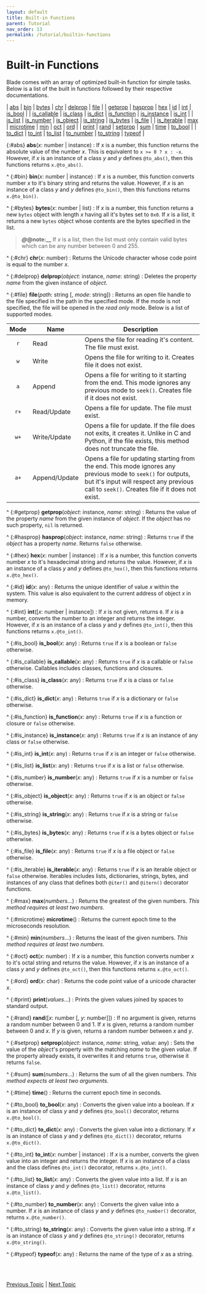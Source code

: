 ```yaml
---
layout: default
title: Built-in Functions
parent: Tutorial
nav_order: 13
permalink: /tutorial/builtin-functions
---
```


# Built-in Functions

Blade comes with an array of optimized built-in function for simple tasks. Below is a list of the 
built in functions followed by their respective documentations.

| [abs](#abs) |  [bin](#bin) |  [bytes](#bytes) |  [chr](#chr) |  [delprop](#delprop) |  [file](#file) |
|  [getprop](#getprop) | [hasprop](#hasprop) |  [hex](#hex) |  [id](#id) |  [int](#int) |  [is_bool](#is_bool) |
|  [is_callable](#is_callable) |  [is_class](#is_class) | [is_dict](#is_dict) |  [is_function](#is_function) |  [is_instance](#is_instance) |  [is_int](#is_int) |
|  [is_list](#is_list) |  [is_number](#is_number) |  [is_object](#is_object) | [is_string](#is_string) |  [is_bytes](#is_bytes) |  [is_file](#is_file) |
|  [is_iterable](#is_iterable) |  [max](#max) |  [microtime](#microtime) |  [min](#min) | [oct](#oct) |  [ord](#ord) |
|  [print](#print) |  [rand](#rand) |  [setprop](#setprop) |  [sum](#sum) |  [time](#time) | [to_bool](#to_bool) |
|  [to_dict](#to_dict) |  [to_int](#to_int) |  [to_list](#to_list) |  [to_number](#to_number) |  [to_string](#to_string) | [typeof](#typeof) |


{:#abs} **abs**(_x_: number | instance)
: If _x_ is a number, this function returns the absolute value of the number _x_. This is 
  equivalent to `x >= 0 ? x : -x`. However, if _x_ is an instance of a class _y_ and _y_ defines 
  `@to_abs()`, then this functions returns `x.@to_abs()`. 

^
{:#bin} **bin**(_x_: number | instance)
: If _x_ is a number, this function converts number _x_ to it's binary string and returns the 
  value. However, if _x_ is an instance of a class _y_ and _y_ defines `@to_bin()`, then this 
  functions returns `x.@to_bin()`. 

^
{:#bytes} **bytes**(_x_: number | list)
: If _x_ is a number, this function returns a new `bytes` object with length _x_ having all 
  it's bytes set to `0x0`. If _x_ is a list, it returns a new `bytes` object whose contents are 
  the bytes specified in the list.

  > **_@_@note:__** If _x_ is a list, then the list must only contain valid bytes which can be any 
  > number between 0 and 255.

^
{:#chr} **chr**(_x_: number)
: Returns the Unicode character whose code point is equal to the number _x_.

^
{:#delprop} **delprop**(_object_: instance, _name_: string)
: Deletes the property _name_ from the given instance of _object_.

^
{:#file} **file**(_path_: string [, _mode_: string])
: Returns an open file handle to the file specified in the path in the specified mode. If the 
  mode is not specified, the file will be opened in the _read only_ mode. Below is a list of 
  supported modes.

  | Mode | Name          | Description |
  |:----:| --------------|-------------|
  | `r`  | Read          | Opens the file for reading it's content. The file must exist.  |
  | `w`  | Write         | Opens the file for writing to it. Creates file it does not exist. |
  | `a`  | Append        | Opens a file for writing to it starting from the end. This mode ignores any previous mode to `seek()`. Creates file if it does not exist.  |
  | `r+` | Read/Update   | Opens a file for update. The file must exist. |
  | `w+` | Write/Update  | Opens a file for update. If the file does not exits, it creates it. Unlike in C and Python, if the file exists, this method does not truncate the file. |
  | `a+` | Append/Update | Opens a file for updating starting from the end. This mode ignores any previous mode to `seek()` for outputs, but it's input will respect any previous call to `seek()`. Creates file if it does not exist. |


^
{:#getprop} **getprop**(_object_: instance, _name_: string)
: Returns the value of the property _name_ from the given instance of _object_. If the _object_ 
  has no such property, `nil` is returned.

^
{:#hasprop} **hasprop**(_object_: instance, _name_: string)
: Returns `true` if the _object_ has a property _name_. Returns `false` otherwise.

^
{:#hex} **hex**(_x_: number | instance)
: If _x_ is a number, this function converts number _x_ to it's hexadecimal string and returns the 
  value. However, if _x_ is an instance of a class _y_ and _y_ defines `@to_hex()`, then this 
  functions returns `x.@to_hex()`. 

^
{:#id} **id**(_x_: any)
: Returns the unique identifier of value _x_ within the system. This value is also equivalent to 
  the current address of object _x_ in memory.

^
{:#int} **int**([_x_: number | instance])
: If _x_ is not given, returns `0`. If _x_ is a number, converts the number to an integer and 
  returns the integer. However, if _x_ is an instance of a class _y_ and _y_ defines `@to_int()`, 
  then this functions returns `x.@to_int()`.

^
{:#is_bool} **is_bool**(_x_: any)
: Returns `true` if _x_ is a boolean or `false` otherwise.

^
{:#is_callable} **is_callable**(_x_: any)
: Returns `true` if _x_ is a callable or `false` otherwise. Callables includes classes, functions 
  and closures.

^
{:#is_class} **is_class**(_x_: any)
: Returns `true` if _x_ is a class or `false` otherwise.

^
{:#is_dict} **is_dict**(_x_: any)
: Returns `true` if _x_ is a dictionary or `false` otherwise.

^
{:#is_function} **is_function**(_x_: any)
: Returns `true` if _x_ is a function or closure or `false` otherwise.

^
{:#is_instance} **is_instance**(_x_: any)
: Returns `true` if _x_ is an instance of any class or `false` otherwise.

^
{:#is_int} **is_int**(_x_: any)
: Returns `true` if _x_ is an integer or `false` otherwise.

^
{:#is_list} **is_list**(_x_: any)
: Returns `true` if _x_ is a list or `false` otherwise.

^
{:#is_number} **is_number**(_x_: any)
: Returns `true` if _x_ is a number or `false` otherwise.

^
{:#is_object} **is_object**(_x_: any)
: Returns `true` if _x_ is an object or `false` otherwise.

^
{:#is_string} **is_string**(_x_: any)
: Returns `true` if _x_ is a string or `false` otherwise.

^
{:#is_bytes} **is_bytes**(_x_: any)
: Returns `true` if _x_ is a bytes object or `false` otherwise.

^
{:#is_file} **is_file**(_x_: any)
: Returns `true` if _x_ is a file object or `false` otherwise.

^
{:#is_iterable} **is_iterable**(_x_: any)
: Returns `true` if _x_ is an iterable object or `false` otherwise. Iterables includes lists, 
  dictionaries, strings, bytes, and instances of any class that defines both `@iter()` and 
  `@itern()` decorator functions.

^
{:#max} **max**(_numbers_...)
: Returns the greatest of the given numbers. _This method requires at least two numbers._

^
{:#microtime} **microtime**()
: Returns the current epoch time to the microseconds resolution.

^
{:#min} **min**(_numbers_...)
: Returns the least of the given numbers. _This method requires at least two numbers._


^
{:#oct} **oct**(_x_: number)
: If _x_ is a number, this function converts number _x_ to it's octal string and returns the 
  value. However, if _x_ is an instance of a class _y_ and _y_ defines `@to_oct()`, then this 
  functions returns `x.@to_oct()`. 


^
{:#ord} **ord**(_x_: char)
: Returns the code point value of a unicode character _x_.

^
{:#print} **print**(_values_...)
: Prints the given values joined by spaces to standard output.

^
{:#rand} **rand**([_x_: number [, _y_: number]])
: If no argument is given, returns a random number between 0 and 1. If _x_ is given, returns a 
  random number between 0 and _x_. If _y_ is given, returns a random number between _x_ and _y_.

^
{:#setprop} **setprop**(_object_: instance, _name_: string, _value_: any)
: Sets the value of the _object_'s property with the matching _name_ to the given _value_. If the 
  property already exists, it overwrites it and returns `true`, otherwise it returns `false`.

^
{:#sum} **sum**(_numbers_...)
: Returns the sum of all the given numbers. _This method expects at least two arguments._

^
{:#time} **time**()
: Returns the current epoch time in seconds.

^
{:#to_bool} **to_bool**(_x_: any)
: Converts the given value into a boolean. If _x_ is an instance of class _y_ and _y_ defines 
  `@to_bool()` decorator, returns `x.@to_bool()`.

^
{:#to_dict} **to_dict**(_x_: any)
: Converts the given value into a dictionary. If _x_ is an instance of class _y_ and _y_ defines 
  `@to_dict())` decorator, returns `x.@to_dict()`.

^
{:#to_int} **to_int**(_x_: number | instance)
: If _x_ is a number, converts the given value into an integer and returns the integer. If _x_ is 
  an instance of a class and the class defines `@to_int()` decorator, returns `x.@to_int()`.

^
{:#to_list} **to_list**(_x_: any)
: Converts the given value into a list. If _x_ is an instance of class _y_ and _y_ defines 
  `@to_list()` decorator, returns `x.@to_list()`.

^
{:#to_number} **to_number**(_x_: any)
: Converts the given value into a number. If _x_ is an instance of class _y_ and _y_ defines 
  `@to_number()` decorator, returns `x.@to_number()`.

^
{:#to_string} **to_string**(_x_: any)
: Converts the given value into a string. If _x_ is an instance of class _y_ and _y_ defines 
  `@to_string()` decorator, returns `x.@to_string()`.

^
{:#typeof} **typeof**(_x_: any)
: Returns the name of the type of _x_ as a string.




<br><br>

[Previous Topic](./functions) | [Next Topic](./class)